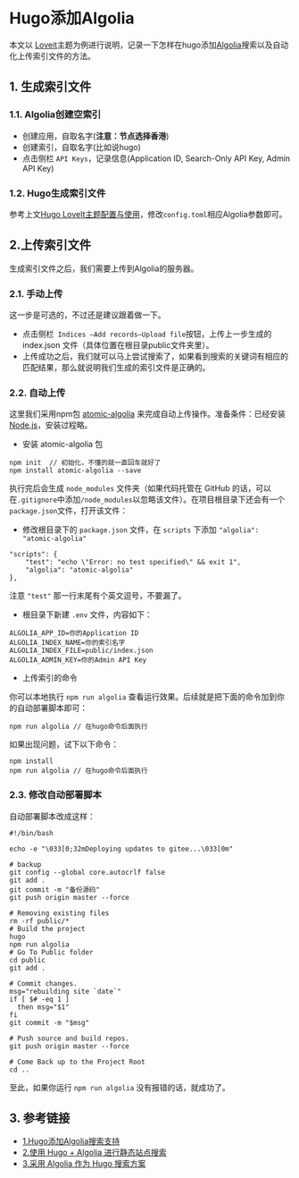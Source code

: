 # Hugo添加Algolia


  本文以 [Loveit](https://github.com/dillonzq/LoveIt)主题为例进行说明，记录一下怎样在hugo添加[Algolia](https://www.algolia.com/)搜索以及自动化上传索引文件的方法。

## 1. 生成索引文件

### 1.1. Algolia创建空索引

+ 创建应用，自取名字(**注意：节点选择香港**)
+ 创建索引，自取名字(比如说hugo)
+ 点击侧栏 `API Keys`，记录信息(Application ID, Search-Only API Key, Admin API Key)

### 1.2. Hugo生成索引文件

参考上文[Hugo LoveIt主题配置与使用](https://iwyang.gitee.io/hugo-theme-loveit/)，修改`config.toml`相应Algolia参数即可。

## 2.上传索引文件

生成索引文件之后，我们需要上传到Algolia的服务器。

### 2.1. 手动上传

这一步是可选的，不过还是建议跟着做一下。

+ 点击侧栏` Indices —Add records—Upload file`按钮，上传上一步生成的 index.json 文件（具体位置在根目录public文件夹里）。
+ 上传成功之后，我们就可以马上尝试搜索了，如果看到搜索的关键词有相应的匹配结果，那么就说明我们生成的索引文件是正确的。

### 2.2. 自动上传

这里我们采用npm包 [atomic-algolia](https://www.npmjs.com/package/atomic-algolia) 来完成自动上传操作。准备条件：已经安装[Node.js](https://nodejs.org/en/)，安装过程略。

+ 安装 atomic-algolia 包

```
npm init  // 初始化，不懂的就一直回车就好了
npm install atomic-algolia --save
```

执行完后会生成 `node_modules` 文件夹（如果代码托管在 GitHub 的话，可以在`.gitignore`中添加`/node_modules`以忽略该文件）。在项目根目录下还会有一个`package.json`文件，打开该文件：

+ 修改根目录下的 `package.json` 文件，在 `scripts` 下添加 `"algolia": "atomic-algolia"`

```
"scripts": {
    "test": "echo \"Error: no test specified\" && exit 1",
    "algolia": "atomic-algolia"
},
```

注意 `"test"` 那一行末尾有个英文逗号，不要漏了。

+ 根目录下新建 `.env` 文件，内容如下：

```
ALGOLIA_APP_ID=你的Application ID
ALGOLIA_INDEX_NAME=你的索引名字
ALGOLIA_INDEX_FILE=public/index.json
ALGOLIA_ADMIN_KEY=你的Admin API Key
```

+ 上传索引的命令

你可以本地执行 `npm run algolia` 查看运行效果。后续就是把下面的命令加到你的自动部署脚本即可：

```
npm run algolia // 在hugo命令后面执行
```

如果出现问题，试下以下命令：

```
npm install
npm run algolia // 在hugo命令后面执行
```

### 2.3. 修改自动部署脚本

自动部署脚本改成这样：

```
#!/bin/bash

echo -e "\033[0;32mDeploying updates to gitee...\033[0m"

# backup
git config --global core.autocrlf false
git add .
git commit -m "备份源码"
git push origin master --force

# Removing existing files
rm -rf public/*
# Build the project
hugo
npm run algolia 
# Go To Public folder
cd public
git add .

# Commit changes.
msg="rebuilding site `date`"
if [ $# -eq 1 ]
  then msg="$1"
fi
git commit -m "$msg"

# Push source and build repos.
git push origin master --force

# Come Back up to the Project Root
cd ..
```

至此，如果你运行 `npm run algolia` 没有报错的话，就成功了。

## 3. 参考链接

+ [1.Hugo添加Algolia搜索支持](https://edward852.github.io/post/hugo%E6%B7%BB%E5%8A%A0algolia%E6%90%9C%E7%B4%A2%E6%94%AF%E6%8C%81/)
+ [2.使用 Hugo + Algolia 进行静态站点搜索](https://dp2px.com/2019/09/07/hugo-algolia/)
+ [3.采用 Algolia 作为 Hugo 搜索方案](https://10101.io/2018/11/23/search-with-algolia-in-hugo)




